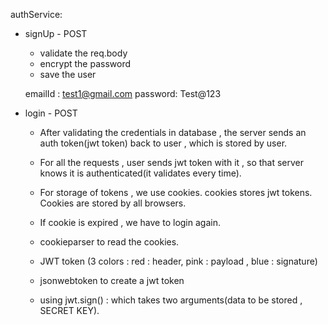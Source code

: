 authService:

- signUp - POST

  - validate the req.body
  - encrypt the password
  - save the user

  emailId : test1@gmail.com
  password: Test@123

- login - POST

  - After validating the credentials in database , the server sends an auth token(jwt token) back to user , which is stored by user.
  - For all the requests , user sends jwt token with it , so that server knows it is authenticated(it validates every time).
  - For storage of tokens , we use cookies. cookies stores jwt tokens. Cookies are stored by all browsers.
  - If cookie is expired , we have to login again.

  - cookieparser to read the cookies.

  - JWT token (3 colors : red : header, pink : payload , blue : signature)
  - jsonwebtoken to create a jwt token
  - using jwt.sign() : which takes two arguments(data to be stored , SECRET KEY).

